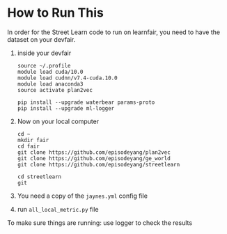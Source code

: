 # How to Run This

In order for the Street Learn code to run on 
learnfair, you need to have the dataset on your
devfair.

1. inside your devfair

    ```shell script
    source ~/.profile
    module load cuda/10.0
    module load cudnn/v7.4-cuda.10.0
    module load anaconda3
    source activate plan2vec

    pip install --upgrade waterbear params-proto
    pip install --upgrade ml-logger
    ```

2. Now on your local computer

    ```shell script
    cd ~
    mkdir fair
    cd fair
    git clone https://github.com/episodeyang/plan2vec
    git clone https://github.com/episodeyang/ge_world
    git clone https://github.com/episodeyang/streetlearn

    cd streetlearn
    git 
    ```

3. You need a copy of the `jaynes.yml` config file
4. run `all_local_metric.py` file

To make sure things are running: use logger to check the results